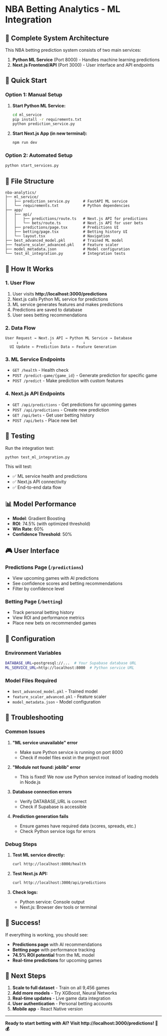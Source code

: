 # NBA Betting Analytics - ML Integration

## 🎯 Complete System Architecture

This NBA betting prediction system consists of two main services:

1. **Python ML Service** (Port 8000) - Handles machine learning predictions
2. **Next.js Frontend/API** (Port 3000) - User interface and API endpoints

## 🚀 Quick Start

### Option 1: Manual Setup

1. **Start Python ML Service:**
   ```bash
   cd ml_service
   pip install -r requirements.txt
   python prediction_service.py
   ```

2. **Start Next.js App (in new terminal):**
   ```bash
   npm run dev
   ```

### Option 2: Automated Setup

```bash
python start_services.py
```

## 📁 File Structure

```
nba-analytics/
├── ml_service/
│   ├── prediction_service.py      # FastAPI ML service
│   └── requirements.txt           # Python dependencies
├── app/
│   ├── api/
│   │   ├── predictions/route.ts   # Next.js API for predictions
│   │   └── bets/route.ts          # Next.js API for user bets
│   ├── predictions/page.tsx       # Predictions UI
│   ├── betting/page.tsx           # Betting history UI
│   └── layout.tsx                 # Navigation
├── best_advanced_model.pkl        # Trained ML model
├── feature_scaler_advanced.pkl    # Feature scaler
├── model_metadata.json            # Model configuration
└── test_ml_integration.py         # Integration tests
```

## 🔧 How It Works

### 1. User Flow
1. User visits **http://localhost:3000/predictions**
2. Next.js calls Python ML service for predictions
3. ML service generates features and makes predictions
4. Predictions are saved to database
5. User sees betting recommendations

### 2. Data Flow
```
User Request → Next.js API → Python ML Service → Database
     ↓              ↓              ↓
  UI Update ← Prediction Data ← Feature Generation
```

### 3. ML Service Endpoints
- `GET /health` - Health check
- `POST /predict-game/{game_id}` - Generate prediction for specific game
- `POST /predict` - Make prediction with custom features

### 4. Next.js API Endpoints
- `GET /api/predictions` - Get predictions for upcoming games
- `POST /api/predictions` - Create new prediction
- `GET /api/bets` - Get user betting history
- `POST /api/bets` - Place new bet

## 🧪 Testing

Run the integration test:
```bash
python test_ml_integration.py
```

This will test:
- ✅ ML service health and predictions
- ✅ Next.js API connectivity
- ✅ End-to-end data flow

## 📊 Model Performance

- **Model**: Gradient Boosting
- **ROI**: 74.5% (with optimized threshold)
- **Win Rate**: 60%
- **Confidence Threshold**: 50%

## 🎮 User Interface

### Predictions Page (`/predictions`)
- View upcoming games with AI predictions
- See confidence scores and betting recommendations
- Filter by confidence level

### Betting Page (`/betting`)
- Track personal betting history
- View ROI and performance metrics
- Place new bets on recommended games

## 🔧 Configuration

### Environment Variables
```bash
DATABASE_URL=postgresql://...  # Your Supabase database URL
ML_SERVICE_URL=http://localhost:8000  # Python service URL
```

### Model Files Required
- `best_advanced_model.pkl` - Trained model
- `feature_scaler_advanced.pkl` - Feature scaler
- `model_metadata.json` - Model configuration

## 🚨 Troubleshooting

### Common Issues

1. **"ML service unavailable" error**
   - Make sure Python service is running on port 8000
   - Check if model files exist in the project root

2. **"Module not found: joblib" error**
   - This is fixed! We now use Python service instead of loading models in Node.js

3. **Database connection errors**
   - Verify DATABASE_URL is correct
   - Check if Supabase is accessible

4. **Prediction generation fails**
   - Ensure games have required data (scores, spreads, etc.)
   - Check Python service logs for errors

### Debug Steps

1. **Test ML service directly:**
   ```bash
   curl http://localhost:8000/health
   ```

2. **Test Next.js API:**
   ```bash
   curl http://localhost:3000/api/predictions
   ```

3. **Check logs:**
   - Python service: Console output
   - Next.js: Browser dev tools or terminal

## 🎉 Success!

If everything is working, you should see:
- **Predictions page** with AI recommendations
- **Betting page** with performance tracking
- **74.5% ROI potential** from the ML model
- **Real-time predictions** for upcoming games

## 🔄 Next Steps

1. **Scale to full dataset** - Train on all 9,456 games
2. **Add more models** - Try XGBoost, Neural Networks
3. **Real-time updates** - Live game data integration
4. **User authentication** - Personal betting accounts
5. **Mobile app** - React Native version

---

**Ready to start betting with AI? Visit http://localhost:3000/predictions! 🏀💰**
